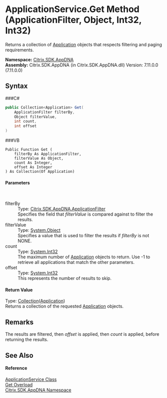 # ApplicationService.Get Method (ApplicationFilter, Object, Int32, Int32)
 

Returns a collection of <a href="T_Citrix_SDK_AppDNA_Application">Application</a> objects that respects filtering and paging requirements.

**Namespace:**&nbsp;<a href="N_Citrix_SDK_AppDNA">Citrix.SDK.AppDNA</a><br />**Assembly:**&nbsp;Citrix.SDK.AppDNA (in Citrix.SDK.AppDNA.dll) Version: 7.11.0.0 (7.11.0.0)

## Syntax

###C#
```csharp
public Collection<Application> Get(
	ApplicationFilter filterBy,
	Object filterValue,
	int count,
	int offset
)
```

###VB
```vbnet
Public Function Get ( 
	filterBy As ApplicationFilter,
	filterValue As Object,
	count As Integer,
	offset As Integer
) As Collection(Of Application)
```


#### Parameters
&nbsp;<dl><dt>filterBy</dt><dd>Type: <a href="T_Citrix_SDK_AppDNA_ApplicationFilter">Citrix.SDK.AppDNA.ApplicationFilter</a><br />Specifies the field that *filterValue* is compared against to filter the results.</dd><dt>filterValue</dt><dd>Type: <a href="http://msdn2.microsoft.com/en-us/library/e5kfa45b" target="_blank">System.Object</a><br />Specifies a value that is used to filter the results if *filterBy* is not NONE.</dd><dt>count</dt><dd>Type: <a href="http://msdn2.microsoft.com/en-us/library/td2s409d" target="_blank">System.Int32</a><br />The maximum number of <a href="T_Citrix_SDK_AppDNA_Application">Application</a> objects to return. Use -1 to retrieve all applications that match the other parameters.</dd><dt>offset</dt><dd>Type: <a href="http://msdn2.microsoft.com/en-us/library/td2s409d" target="_blank">System.Int32</a><br />This represents the number of results to skip.</dd></dl>

#### Return Value
Type: <a href="http://msdn2.microsoft.com/en-us/library/ms132397" target="_blank">Collection</a>(<a href="T_Citrix_SDK_AppDNA_Application">Application</a>)<br />Returns a collection of the requested <a href="T_Citrix_SDK_AppDNA_Application">Application</a> objects.

## Remarks
The results are filtered, then *offset* is applied, then *count* is applied, before returning the results.

## See Also


#### Reference
<a href="T_Citrix_SDK_AppDNA_ApplicationService">ApplicationService Class</a><br /><a href="Overload_Citrix_SDK_AppDNA_ApplicationService_Get">Get Overload</a><br /><a href="N_Citrix_SDK_AppDNA">Citrix.SDK.AppDNA Namespace</a><br />